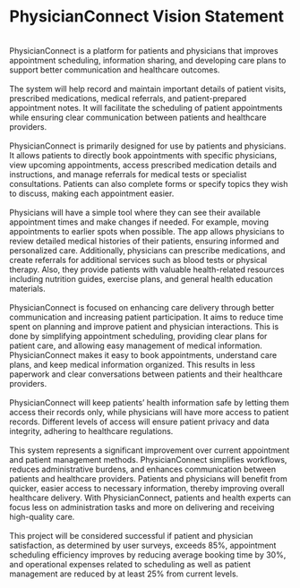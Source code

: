 # PhysicianConnect Vision Statement
<br>
PhysicianConnect is a platform for patients and physicians that improves appointment scheduling, information sharing, and developing care plans to support better communication and healthcare outcomes.
<br><br>
The system will help record and maintain important details of patient visits, prescribed medications, medical referrals, and patient-prepared appointment notes. It will facilitate the scheduling of patient appointments while ensuring clear communication between patients and healthcare providers.
<br><br>
PhysicianConnect is primarily designed for use by patients and physicians. It allows patients to directly book appointments with specific physicians, view upcoming appointments, access prescribed medication details and instructions, and manage referrals for medical tests or specialist consultations. Patients can also complete forms or specify topics they wish to discuss, making each appointment easier. 
<br><br>
Physicians will have a simple tool where they can see their available appointment times and make changes if needed. For example, moving appointments to earlier spots when possible. The app allows physicians to review detailed medical histories of their patients, ensuring informed and personalized care. Additionally, physicians can prescribe medications, and create referrals for additional services such as blood tests or physical therapy. Also, they provide patients with valuable health-related resources including nutrition guides, exercise plans, and general health education materials.
<br><br>
PhysicianConnect is focused on enhancing care delivery through better communication and increasing patient participation. It aims to reduce time spent on planning and improve patient and physician interactions. This is done by simplifying appointment scheduling, providing clear plans for patient care, and allowing easy management of medical information. PhysicianConnect makes it easy to book appointments, understand care plans, and keep medical information organized. This results in less paperwork and clear conversations between patients and their healthcare providers.
<br><br>
PhysicianConnect will keep patients’ health information safe by letting them access their records only, while physicians will have more access to patient records. Different levels of access will ensure patient privacy and data integrity, adhering to healthcare regulations.
<br><br>
This system represents a significant improvement over current appointment and patient management methods. PhysicianConnect simplifies workflows, reduces administrative burdens, and enhances communication between patients and healthcare providers. Patients and physicians will benefit from quicker, easier access to necessary information, thereby improving overall healthcare delivery. With PhysicianConnect, patients and health experts can focus less on administration tasks and more on delivering and receiving high-quality care.
<br><br>
This project will be considered successful if patient and physician satisfaction, as determined by user surveys, exceeds 85%, appointment scheduling efficiency improves by reducing average booking time by 30%, and operational expenses related to scheduling as well as  patient management are reduced by at least 25% from current levels.<br><br>
